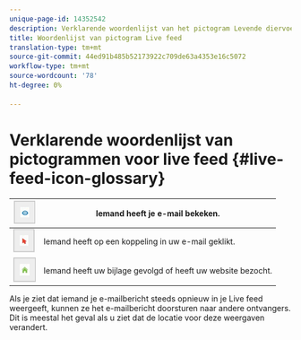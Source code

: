 ```yaml
---
unique-page-id: 14352542
description: Verklarende woordenlijst van het pictogram Levende diervoeders - Marketo Docs - Productdocumentatie
title: Woordenlijst van pictogram Live feed
translation-type: tm+mt
source-git-commit: 44ed91b485b52173922c709de63a4353e16c5072
workflow-type: tm+mt
source-wordcount: '78'
ht-degree: 0%

---
```



# Verklarende woordenlijst van pictogrammen voor live feed {#live-feed-icon-glossary}

| ![—](assets/1.png) | Iemand heeft je e-mail bekeken. |
|---|---|
| ![—](assets/2.png) | Iemand heeft op een koppeling in uw e-mail geklikt. |
| ![—](assets/3.png) | Iemand heeft uw bijlage gevolgd of heeft uw website bezocht. |

Als je ziet dat iemand je e-mailbericht steeds opnieuw in je Live feed weergeeft, kunnen ze het e-mailbericht doorsturen naar andere ontvangers. Dit is meestal het geval als u ziet dat de locatie voor deze weergaven verandert.

